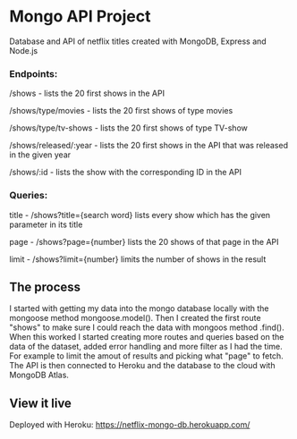 # Mongo API Project

Database and API of netflix titles created with MongoDB, Express and Node.js

### Endpoints:
/shows - lists the 20 first shows in the API

/shows/type/movies - lists the 20 first shows of type movies

/shows/type/tv-shows - lists the 20 first shows of type TV-show

/shows/released/:year - lists the 20 first shows in the API that was released in the given year

/shows/:id - lists the show with the corresponding ID in the API

### Queries:
title - /shows?title={search word} lists every show which has the given parameter in its title

page - /shows?page={number} lists the 20 shows of that page in the API

limit - /shows?limit={number} limits the number of shows in the result

## The process

I started with getting my data into the mongo database locally with the mongoose method mongoose.model(). Then I created the first route "shows" to make sure I could reach the data with mongoos method .find(). When this worked I started creating more routes and queries based on the data of the dataset, added error handling and more filter as I had the time. For example to limit the amout of results and picking what "page" to fetch. The API is then connected to Heroku and the database to the cloud with MongoDB Atlas.

## View it live

Deployed with Heroku: https://netflix-mongo-db.herokuapp.com/
